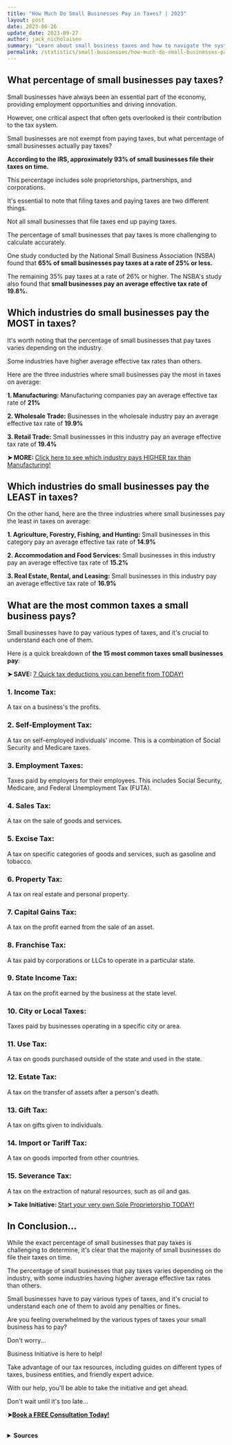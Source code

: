 ```yaml
---
title: "How Much Do Small Businesses Pay in Taxes? | 2023"
layout: post
date: 2023-06-26
update_date: 2023-09-27
author: jack_nicholaisen
summary: "Learn about small business taxes and how to navigate the system with BusinessInitiative.com. Avoid penalties and fines."
permalink: /statistics/small-businesses/how-much-do-small-businesses-pay-in-taxes/
---
```


## What percentage of small businesses pay taxes?

Small businesses have always been an essential part of the economy, providing employment opportunities and driving innovation. 

However, one critical aspect that often gets overlooked is their contribution to the tax system. 

Small businesses are not exempt from paying taxes, but what percentage of small businesses actually pay taxes?

**According to the IRS, approximately 93% of small businesses file their taxes on time.** 

This percentage includes sole proprietorships, partnerships, and corporations. 

It's essential to note that filing taxes and paying taxes are two different things.

Not all small businesses that file taxes end up paying taxes. 

The percentage of small businesses that pay taxes is more challenging to calculate accurately.

One study conducted by the National Small Business Association (NSBA) found that **65% of small businesses pay taxes at a rate of 25% or less.** 

The remaining 35% pay taxes at a rate of 26% or higher. The NSBA's study also found that **small businesses pay an average effective tax rate of 19.8%.**

## Which industries do small businesses pay the MOST in taxes?

It's worth noting that the percentage of small businesses that pay taxes varies depending on the industry. 

Some industries have higher average effective tax rates than others. 

Here are the three industries where small businesses pay the most in taxes on average:

**1.  Manufacturing:** Manufacturing companies pay an average effective tax rate of **21%**

**2.  Wholesale Trade:** Businesses in the wholesale industry pay an average effective tax rate of **19.9%**

**3.  Retail Trade:** Small businessses in this industry pay an average effective tax rate of **19.4%**

<p><b>➤ MORE: </b> <a href="https://www.businessinitiative.org/stats/small-businesses/average-tax-rate/">Click here to see which industry pays HIGHER tax than Manufacturing!</a></p>

## Which industries do small businesses pay the LEAST in taxes?

On the other hand, here are the three industries where small businesses pay the least in taxes on average:

**1.  Agriculture, Forestry, Fishing, and Hunting:** Small businesses in this category pay an average effective tax rate of **14.9%**

**2.  Accommodation and Food Services:** Small businesses in this industry pay an average effective tax rate of **15.2%**

**3.  Real Estate, Rental, and Leasing:** Small businesses in this industry pay an average effective tax rate of **16.9%**

## What are the most common taxes a small business pays?

Small businesses have to pay various types of taxes, and it's crucial to understand each one of them. 

Here is a quick breakdown of **the 15 most common taxes small businesses pay**:

<p><b>➤ SAVE: </b> <a href="https://www.businessinitiative.org/stats/small-businesses/tax-deductions/">7 Quick tax deductions you can benefit from TODAY!</a></p>

### 1.  Income Tax:

A tax on a business's the profits.

### 2.  Self-Employment Tax: 

A tax on self-employed individuals' income. This is a combination of Social Security and Medicare taxes.

### 3.  Employment Taxes: 

Taxes paid by employers for their employees. This includes Social Security, Medicare, and Federal Unemployment Tax (FUTA).

### 4.  Sales Tax: 

A tax on the sale of goods and services.

### 5.  Excise Tax: 

A tax on specific categories of goods and services, such as gasoline and tobacco.

### 6.  Property Tax: 

A tax on real estate and personal property.

### 7.  Capital Gains Tax: 

A tax on the profit earned from the sale of an asset.

### 8.  Franchise Tax: 

A tax paid by corporations or LLCs to operate in a particular state.

### 9.  State Income Tax: 

A tax on the profit earned by the business at the state level.

### 10. City or Local Taxes: 

Taxes paid by businesses operating in a specific city or area.

### 11. Use Tax: 

A tax on goods purchased outside of the state and used in the state.

### 12. Estate Tax: 

A tax on the transfer of assets after a person's death.

### 13. Gift Tax: 

A tax on gifts given to individuals.

### 14. Import or Tariff Tax: 

A tax on goods imported from other countries.

### 15. Severance Tax: 

A tax on the extraction of natural resources, such as oil and gas.

<p><b>➤ Take Initiative: </b> <a href="https://www.businessinitiative.org/sole-proprietorship/examples/" target="_blank"> Start your very own Sole Proprietorship TODAY!</a></p>

## In Conclusion... 

While the exact percentage of small businesses that pay taxes is challenging to determine, it's clear that the majority of small businesses do file their taxes on time. 

The percentage of small businesses that pay taxes varies depending on the industry, with some industries having higher average effective tax rates than others. 

Small businesses have to pay various types of taxes, and it's crucial to understand each one of them to avoid any penalties or fines.

Are you feeling overwhelmed by the various types of taxes your small business has to pay? 

Don't worry...

Business Initiative is here to help! 

Take advantage of our tax resources, including guides on different types of taxes, business entities, and friendly expert advice. 

With our help, you'll be able to take the initiative and get ahead.  

Don't wait until it's too late...

<p>
<b>➤<a href="https://calendly.com/businessinitiative/30-minute-consultation-call" target="_blank">Book a FREE  Consultation Today!</a></b>
</p>

<br>
<details>
<summary><b>Sources</b></summary>
<br>
<ul>
    <li><a href="https://www.irs.gov/statistics/irs-taxpayer-compliance-and-burden-research">IRS</a></li>
    <li><a href="https://www.nsba.biz/surveys">National Small Business Association: 2023 Economic Report and 2018 Mid-Year Economic Report</a></li>
    <li><a href="https://www.sba.gov/federal-tax-responsibilities">Small Business Administration</a></li>
</ul>
</details>


